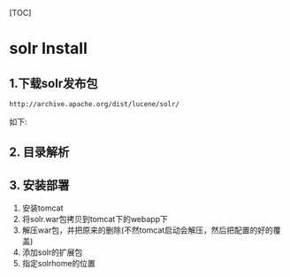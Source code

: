 [TOC]

# solr Install

## 1.下载solr发布包

```shell
http://archive.apache.org/dist/lucene/solr/
```

如下:

## 2. 目录解析



## 3. 安装部署

1. 安装tomcat
2. 将solr.war包拷贝到tomcat下的webapp下
3. 解压war包，并把原来的删除(不然tomcat启动会解压，然后把配置的好的覆盖)
4. 添加solr的扩展包
5. 指定solrhome的位置

